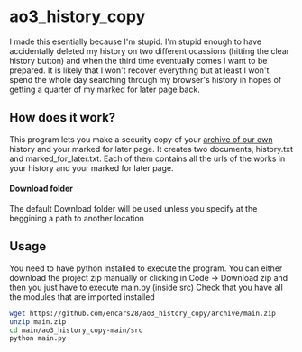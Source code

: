 # ao3_history_copy

I made this esentially because I'm stupid. I'm stupid enough to have accidentally deleted my history on two different ocassions (hitting the clear history button) and when the third time eventually comes I want to be prepared. It is likely that I won't recover everything but at least I won't spend the whole day searching through my browser's history in hopes of getting a quarter of my marked for later page back.

## How does it work?

This program lets you make a security copy of your <a href="https://archiveofourown.org">archive of our own</a> history and your marked for later page. It creates two documents, history.txt and marked_for_later.txt. Each of them contains all the urls of the works in your history and your marked for later page. 

#### Download folder

The default Download folder will be used unless you specify at the beggining a path to another location

## Usage

You need to have python installed to execute the program. You can either download the project zip manually or clicking in Code -> Download zip and then you just have to execute main.py (inside src)
Check that you have all the modules that are imported installed

```bash
wget https://github.com/encars28/ao3_history_copy/archive/main.zip
unzip main.zip
cd main/ao3_history_copy-main/src
python main.py
```


